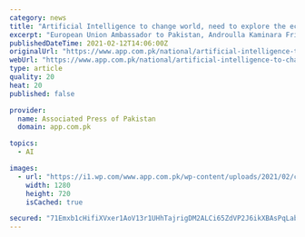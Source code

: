 ```yaml
---
category: news
title: "Artificial Intelligence to change world, need to explore the economic potential of digitization: EU Envoy"
excerpt: "European Union Ambassador to Pakistan, Androulla Kaminara Friday said that Artificial Intelligence (AI) has changed the world system more than anything else due to its multi-dimensional impacts, including time efficiency and accuracy."
publishedDateTime: 2021-02-12T14:06:00Z
originalUrl: "https://www.app.com.pk/national/artificial-intelligence-to-change-world-need-to-explore-the-economic-potential-of-digitization-eu-envoy/"
webUrl: "https://www.app.com.pk/national/artificial-intelligence-to-change-world-need-to-explore-the-economic-potential-of-digitization-eu-envoy/"
type: article
quality: 20
heat: 20
published: false

provider:
  name: Associated Press of Pakistan
  domain: app.com.pk

topics:
  - AI

images:
  - url: "https://i1.wp.com/www.app.com.pk/wp-content/uploads/2021/02/c27f462d-a3bc-43d2-a92e-889074ab1056.jpg?fit=1280%2C720&#038;ssl=1"
    width: 1280
    height: 720
    isCached: true

secured: "71Emxb1cHifiXVxer1AoV13r1UHhTajrigDM2ALCi65ZdVP2J6ikXBAsPqLabZVABsLSoHcMr3OC6BM8H4C7wyNPk+9UkcSh+0XK2IckNY0Ra/3t1AG91/bdogxR1br8k+d0mGyoWKWnomMzjpQUMnAY3tHJHeEuRILyD5LVsFxnUCZw+JiY3TCDENwwxR6zsunnCn/QrDcCUYV4kKlguWK8hyv3ebracgjWNiX/JuqynCcdGy9rRU01B2NXKf2JCJg5TMKSYyRdso9e7goK9ZMH5Zg84Xyf6TVhh2k7zFmxtbk3qSfyG4pro83oV2T5h/2rE282jzCtuDv42JWnx2rjWUb897qYygSqjvmFk0U=;+VrbsbhXxIOSlEqIL95RDw=="
---
```


